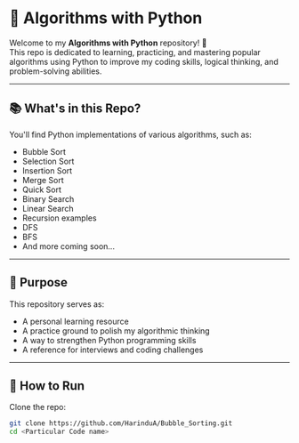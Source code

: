 # 🧠 Algorithms with Python

Welcome to my **Algorithms with Python** repository! 🚀  
This repo is dedicated to learning, practicing, and mastering popular algorithms using Python to improve my coding skills, logical thinking, and problem-solving abilities.

---

## 📚 What's in this Repo?

You'll find Python implementations of various algorithms, such as:
- Bubble Sort
- Selection Sort
- Insertion Sort
- Merge Sort
- Quick Sort
- Binary Search
- Linear Search
- Recursion examples
- DFS
- BFS
- And more coming soon...

---

## 🎯 Purpose

This repository serves as:
- A personal learning resource
- A practice ground to polish my algorithmic thinking
- A way to strengthen Python programming skills
- A reference for interviews and coding challenges

---

## 🚀 How to Run

Clone the repo:
```bash
git clone https://github.com/HarinduA/Bubble_Sorting.git
cd <Particular Code name>
